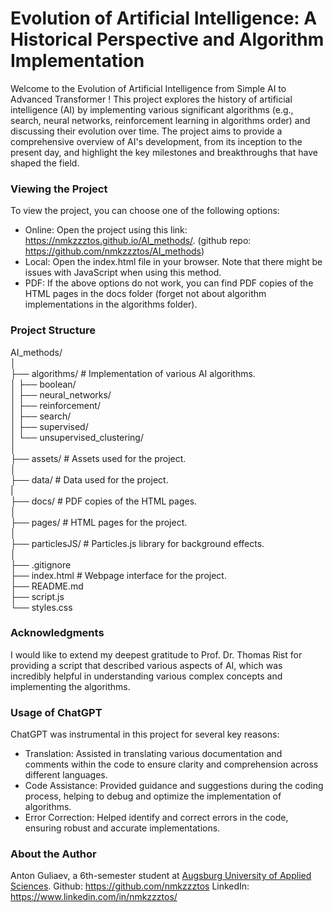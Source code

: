 # Evolution of Artificial Intelligence: A Historical Perspective and Algorithm Implementation

Welcome to the Evolution of Artificial Intelligence from Simple AI to Advanced Transformer ! This project explores the history of artificial intelligence (AI) by implementing various significant algorithms (e.g., search, neural networks, reinforcement learning in algorithms order) and discussing their evolution over time. The project aims to provide a comprehensive overview of AI's development, from its inception to the present day, and highlight the key milestones and breakthroughs that have shaped the field.

### Viewing the Project
To view the project, you can choose one of the following options:

* Online: Open the project using this link: https://nmkzzztos.github.io/AI_methods/. (github repo: https://github.com/nmkzzztos/AI_methods)
* Local: Open the index.html file in your browser. Note that there might be issues with JavaScript when using this method.
* PDF: If the above options do not work, you can find PDF copies of the HTML pages in the docs folder (forget not about algorithm implementations in the algorithms folder).

### Project Structure
AI_methods/ <br>
│ <br>
├── algorithms/  # Implementation of various AI algorithms. <br>
│   ├── boolean/ <br>
│   ├── neural_networks/ <br>
│   ├── reinforcement/ <br>
│   ├── search/ <br>
│   ├── supervised/ <br>
│   └── unsupervised_clustering/ <br>
│ <br>
├── assets/      # Assets used for the project. <br>
│ <br>
├── data/        # Data used for the project. <br>
| <br>
├── docs/        # PDF copies of the HTML pages. <br>
│ <br>
├── pages/       # HTML pages for the project. <br>
│ <br>
├── particlesJS/ # Particles.js library for background effects. <br>
│ <br>
├── .gitignore <br>
├── index.html   # Webpage interface for the project. <br>
├── README.md <br>
├── script.js <br>
└── styles.css <br>

### Acknowledgments
I would like to extend my deepest gratitude to Prof. Dr. Thomas Rist for providing a script that described various aspects of AI, which was incredibly helpful in understanding various complex concepts and implementing the algorithms.

### Usage of ChatGPT
ChatGPT was instrumental in this project for several key reasons:

* Translation: Assisted in translating various documentation and comments within the code to ensure clarity and comprehension across different languages.
* Code Assistance: Provided guidance and suggestions during the coding process, helping to debug and optimize the implementation of algorithms.
* Error Correction: Helped identify and correct errors in the code, ensuring robust and accurate implementations.

### About the Author
Anton Guliaev, a 6th-semester student at [Augsburg University of Applied Sciences](https://www.tha.de/).
Github: https://github.com/nmkzzztos
LinkedIn: https://www.linkedin.com/in/nmkzzztos/
